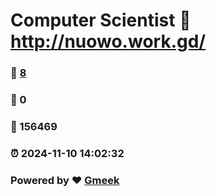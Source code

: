 # Computer Scientist :link: http://nuowo.work.gd/ 
### :page_facing_up: [8](http://nuowo.work.gd//tag.html) 
### :speech_balloon: 0 
### :hibiscus: 156469 
### :alarm_clock: 2024-11-10 14:02:32 
### Powered by :heart: [Gmeek](https://github.com/Meekdai/Gmeek)
